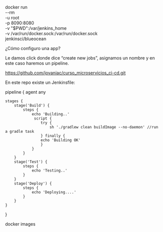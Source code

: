 
docker run \
  --rm \
  -u root \
  -p 8090:8080 \
  -v "$PWD":/var/jenkins_home \
  -v /var/run/docker.sock:/var/run/docker.sock \
  jenkinsci/blueocean


  ¿Cómo configuro una app?

Le damos click donde dice “create new jobs”, asignamos un nombre y en este caso haremos un pipeline.

https://github.com/jovaniac/curso_microservicios_ci-cd.git

En este repo existe un Jenkinsfile:

pipeline {
    agent any

    stages {
        stage('Build') {
            steps {
                echo 'Building..'
                 script {
                    try {
                        sh './gradlew clean buildImage --no-daemon' //run a gradle task
                    } finally {
                    echo 'Building OK'
                    }
                }       
            }
        }
        stage('Test') {
            steps {
                echo 'Testing..'
            }
        }
        stage('Deploy') {
            steps {
                echo 'Deploying....'
            }
        }
    }
}

docker images